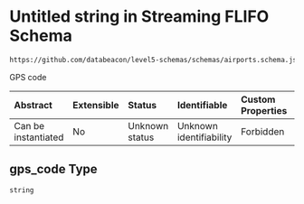# Untitled string in Streaming FLIFO Schema

```txt
https://github.com/databeacon/level5-schemas/schemas/airports.schema.json#/properties/gps_code
```

GPS code

| Abstract            | Extensible | Status         | Identifiable            | Custom Properties | Additional Properties | Access Restrictions | Defined In                                                                      |
| :------------------ | :--------- | :------------- | :---------------------- | :---------------- | :-------------------- | :------------------ | :------------------------------------------------------------------------------ |
| Can be instantiated | No         | Unknown status | Unknown identifiability | Forbidden         | Allowed               | none                | [airports.schema.json\*](../../out/airports.schema.json "open original schema") |

## gps\_code Type

`string`
